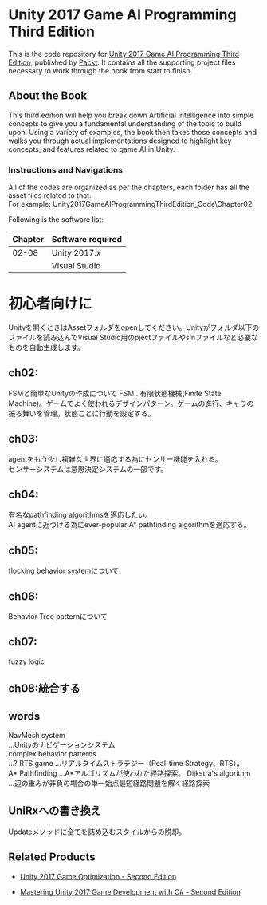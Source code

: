# Unity 2017 Game AI Programming Third Edition
This is the code repository for [Unity 2017 Game AI Programming Third Edition](https://www.packtpub.com/game-development/unity-2017-game-ai-programming-third-edition?utm_source=github&utm_medium=repository&utm_campaign=9781788477901), published by [Packt](https://www.packtpub.com/). It contains all the supporting project files necessary to work through the book from start to finish.
## About the Book
This third edition will help you break down Artificial Intelligence into simple concepts to give you a fundamental understanding of the topic to build upon. Using a variety of examples, the book then takes those concepts and walks you through actual implementations designed to highlight key concepts, and features related to game AI in Unity.
### Instructions and Navigations
All of the codes are organized as per the chapters, each folder has all the asset files related to that.                   
For example: Unity2017GameAIProgrammingThirdEdition_Code\Chapter02

Following is the software list:

| Chapter       | Software required
| ------------- | -------------
| 02-08         | Unity 2017.x 
|               | Visual Studio

# 初心者向けに

Unityを開くときはAssetフォルダをopenしてください。Unityがフォルダ以下のファイルを読み込んでVisual Studio用のpjectファイルやslnファイルなど必要なものを自動生成します。



## ch02:

FSMと簡単なUnityの作成について
FSM...有限状態機械(Finite State Machine)。ゲームでよく使われるデザインパターン。ゲームの進行、キャラの振る舞いを管理。状態ごとに行動を設定する。

## ch03:

agentをもう少し複雑な世界に適応する為にセンサー機能を入れる。    
センサーシステムは意思決定システムの一部です。    

## ch04:

有名なpathfinding algorithmsを適応したい。    
AI agentに近づける為にever-popular A* pathfinding algorithmを適応する。    

## ch05:

flocking behavior systemについて    

## ch06:

Behavior Tree patternについて    

## ch07:

fuzzy logic

## ch08:統合する





## words

NavMesh system    
...Unityのナビゲーションシステム    
complex behavior patterns    
...?
RTS game
...リアルタイムストラテジー（Real-time Strategy、RTS）。    
A* Pathfinding
...A*アルゴリズムが使われた経路探索。
Dijkstra's algorithm    
...辺の重みが非負の場合の単一始点最短経路問題を解く経路探索    

## UniRxへの書き換え

Updateメソッドに全てを詰め込むスタイルからの脱却。


## Related Products
 
  
* [Unity 2017 Game Optimization - Second Edition](https://www.packtpub.com/game-development/unity-2017-game-optimization-second-edition?utm_source=github&utm_medium=repository&utm_campaign=9781788392365)
  
  
* [Mastering Unity 2017 Game Development with C# - Second Edition](https://www.packtpub.com/web-development/mastering-unity-2017-game-development-c-second-edition?utm_source=github&utm_medium=repository&utm_campaign=9781788479837)

